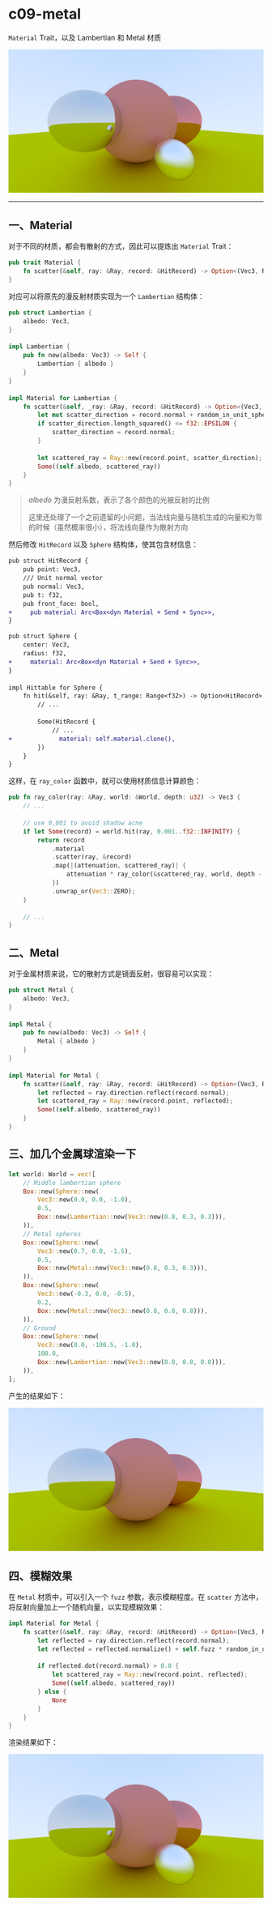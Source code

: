 # c09-metal

`Material` Trait，以及 Lambertian 和 Metal 材质

![image_c09](./assets/image_c09.png)

---

## 一、Material

对于不同的材质，都会有散射的方式，因此可以提炼出 `Material` Trait：

```rust
pub trait Material {
    fn scatter(&self, ray: &Ray, record: &HitRecord) -> Option<(Vec3, Ray)>;
}
```

对应可以将原先的漫反射材质实现为一个 `Lambertian` 结构体：

```rust
pub struct Lambertian {
    albedo: Vec3,
}

impl Lambertian {
    pub fn new(albedo: Vec3) -> Self {
        Lambertian { albedo }
    }
}

impl Material for Lambertian {
    fn scatter(&self, _ray: &Ray, record: &HitRecord) -> Option<(Vec3, Ray)> {
        let mut scatter_direction = record.normal + random_in_unit_sphere();
        if scatter_direction.length_squared() <= f32::EPSILON {
            scatter_direction = record.normal;
        }

        let scattered_ray = Ray::new(record.point, scatter_direction);
        Some((self.albedo, scattered_ray))
    }
}
```

> *albedo* 为漫反射系数，表示了各个颜色的光被反射的比例
> 
> 这里还处理了一个之前遗留的小问题，当法线向量与随机生成的向量和为零的时候（虽然概率很小），将法线向量作为散射方向

然后修改 `HitRecord` 以及 `Sphere` 结构体，使其包含材信息：

```diff
pub struct HitRecord {
    pub point: Vec3,
    /// Unit normal vector
    pub normal: Vec3,
    pub t: f32,
    pub front_face: bool,
+     pub material: Arc<Box<dyn Material + Send + Sync>>,
}
```

```diff
pub struct Sphere {
    center: Vec3,
    radius: f32,
+     material: Arc<Box<dyn Material + Send + Sync>>,
}

impl Hittable for Sphere {
    fn hit(&self, ray: &Ray, t_range: Range<f32>) -> Option<HitRecord> {
        // ...

        Some(HitRecord {
            // ...
+             material: self.material.clone(),
        })
    }
}
```

这样，在 `ray_color` 函数中，就可以使用材质信息计算颜色：

```rust
pub fn ray_color(ray: &Ray, world: &World, depth: u32) -> Vec3 {
    // ...

    // use 0.001 to avoid shadow acne
    if let Some(record) = world.hit(ray, 0.001..f32::INFINITY) {
        return record
            .material
            .scatter(ray, &record)
            .map(|(attenuation, scattered_ray)| {
                attenuation * ray_color(&scattered_ray, world, depth - 1)
            })
            .unwrap_or(Vec3::ZERO);
    }

    // ...
}
```

## 二、Metal

对于金属材质来说，它的散射方式是镜面反射，很容易可以实现：

```rust
pub struct Metal {
    albedo: Vec3,
}

impl Metal {
    pub fn new(albedo: Vec3) -> Self {
        Metal { albedo }
    }
}

impl Material for Metal {
    fn scatter(&self, ray: &Ray, record: &HitRecord) -> Option<(Vec3, Ray)> {
        let reflected = ray.direction.reflect(record.normal);
        let scattered_ray = Ray::new(record.point, reflected);
        Some((self.albedo, scattered_ray))
    }
}
```

## 三、加几个金属球渲染一下

```rust
let world: World = vec![
    // Middle lambertian sphere
    Box::new(Sphere::new(
        Vec3::new(0.0, 0.0, -1.0),
        0.5,
        Box::new(Lambertian::new(Vec3::new(0.8, 0.3, 0.3))),
    )),
    // Metal spheres
    Box::new(Sphere::new(
        Vec3::new(0.7, 0.0, -1.5),
        0.5,
        Box::new(Metal::new(Vec3::new(0.8, 0.3, 0.3))),
    )),
    Box::new(Sphere::new(
        Vec3::new(-0.3, 0.0, -0.5),
        0.2,
        Box::new(Metal::new(Vec3::new(0.8, 0.8, 0.8))),
    )),
    // Ground
    Box::new(Sphere::new(
        Vec3::new(0.0, -100.5, -1.0),
        100.0,
        Box::new(Lambertian::new(Vec3::new(0.8, 0.8, 0.0))),
    )),
];
```

产生的结果如下：

![image_c09-simple](./assets/image_c09-simple.png)

## 四、模糊效果

在 `Metal` 材质中，可以引入一个 `fuzz` 参数，表示模糊程度。在 `scatter` 方法中，将反射向量加上一个随机向量，以实现模糊效果：

```rust
impl Material for Metal {
    fn scatter(&self, ray: &Ray, record: &HitRecord) -> Option<(Vec3, Ray)> {
        let reflected = ray.direction.reflect(record.normal);
        let reflected = reflected.normalize() + self.fuzz * random_in_unit_sphere();

        if reflected.dot(record.normal) > 0.0 {
            let scattered_ray = Ray::new(record.point, reflected);
            Some((self.albedo, scattered_ray))
        } else {
            None
        }
    }
}
```

渲染结果如下：

![image_c09](./assets/image_c09.png)
